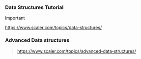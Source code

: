 ### Data Structures Tutorial
> [!IMPORTANT]
> https://www.scaler.com/topics/data-structures/

### Advanced Data structures
> https://www.scaler.com/topics/advanced-data-structures/
